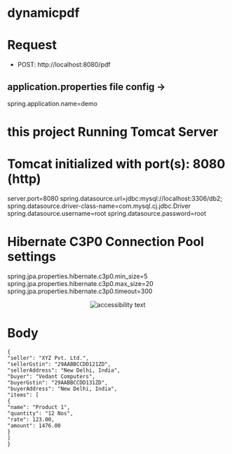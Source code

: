 ﻿# dynamicpdf




# Request
- POST:  http://localhost:8080/pdf

## application.properties file config ->

spring.application.name=demo

# this project Running Tomcat Server 
# Tomcat initialized with port(s): 8080 (http)

server.port=8080
spring.datasource.url=jdbc:mysql://localhost:3306/db2;
spring.datasource.driver-class-name=com.mysql.cj.jdbc.Driver
spring.datasource.username=root
spring.datasource.password=root

# Hibernate C3P0 Connection Pool settings
spring.jpa.properties.hibernate.c3p0.min_size=5
spring.jpa.properties.hibernate.c3p0.max_size=20
spring.jpa.properties.hibernate.c3p0.timeout=300

<p align="center">
  <img src="Screenshot.png" width="auto" alt="accessibility text">
</p>

# Body
```--data-raw 
{
"seller": "XYZ Pvt. Ltd.",
"sellerGstin": "29AABBCCDD121ZD",
"sellerAddress": "New Delhi, India",
"buyer": "Vedant Computers",
"buyerGstin": "29AABBCCDD131ZD",
"buyerAddress": "New Delhi, India",
"items": [
{
"name": "Product 1",
"quantity": "12 Nos",
"rate": 123.00,
"amount": 1476.00
}
]
}
```
